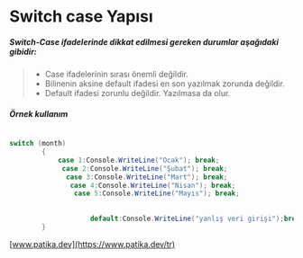 # Switch case Yapısı
##### Switch-Case ifadelerinde dikkat edilmesi gereken durumlar aşağıdaki gibidir:

>- Case ifadelerinin sırası önemli değildir.
 >- Bilinenin aksine default ifadesi en son yazılmak zorunda değildir.
>- Default ifadesi zorunlu değildir. Yazılmasa da olur.

##### Örnek kullanım

```csharp

switch (month)
        {
            case 1:Console.WriteLine("Ocak"); break;
             case 2:Console.WriteLine("Şubat"); break;
              case 3:Console.WriteLine("Mart"); break;
               case 4:Console.WriteLine("Nisan"); break;
                case 5:Console.WriteLine("Mayıs"); break;
                
        
                    default:Console.WriteLine("yanlış veri girişi");break;
        }

```
[www.patika.dev](https://www.patika.dev/tr)
